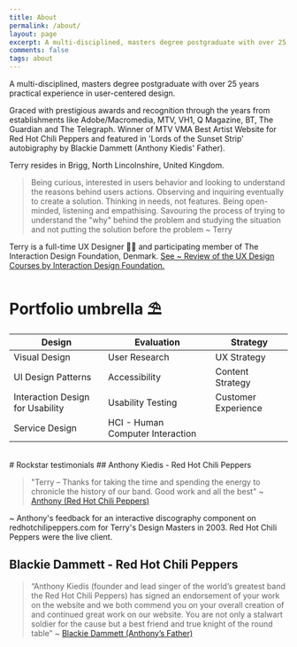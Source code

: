 ```yaml
---
title: About
permalink: /about/
layout: page
excerpt: A multi-disciplined, masters degree postgraduate with over 25 years practical experience in user-centered design. Being curious, interested in users behavior and looking to understand the reasons behind users actions. Observing and inquiring eventually to create a solution. ... read more.
comments: false
tags: about
---
```


A multi-disciplined, masters degree postgraduate with over 25 years practical experience in user-centered design.

Graced with prestigious awards and recognition through the years from establishments like Adobe/Macromedia, MTV, VH1, Q Magazine, BT, The Guardian and The Telegraph. Winner of MTV VMA Best Artist Website for Red Hot Chili Peppers and featured in 'Lords of the Sunset Strip' autobigraphy by Blackie Dammett (Anthony Kiedis' Father).

Terry resides in Brigg, North Lincolnshire, United Kingdom.

> Being curious, interested in users behavior and looking to understand the reasons behind users actions. Observing and inquiring eventually to create a solution. Thinking in needs, not features. Being open-minded, listening and empathising. Savouring the process of trying to understand the "why" behind the problem and studying the situation and not putting the solution before the problem ~ Terry

Terry is a full-time UX Designer 🧘‍♂️ and participating member of The Interaction Design Foundation, Denmark. <a href="/interaction-design-foundation-review" title="Review of the UX Design Courses by Interaction Design Foundation" alt="Review of the UX Design Courses by Interaction Design Foundation">See ~ Review of the UX Design Courses by Interaction Design Foundation.</a>

# Portfolio umbrella ⛱

| Design | Evaluation | Strategy |
--- | --- | ---
|Visual Design |User Research|UX Strategy|
|UI Design Patterns|Accessibility|Content Strategy|
|Interaction Design for Usability|Usability Testing|Customer Experience|
|Service Design|HCI - Human Computer Interaction| |

<br>
# Rockstar testimonials
## Anthony Kiedis - Red Hot Chili Peppers

> "Terry – Thanks for taking the time and spending the energy to chronicle the history of our band. Good work and all the best" ~ <a href="https://blackiedammett.com/" title="Anthony" alt="Anthony">Anthony (Red Hot Chili Peppers)</a>

~ Anthony's feedback for an interactive discography component on redhotchilipeppers.com for Terry's Design Masters in 2003. Red Hot Chili Peppers were the live client.

## Blackie Dammett - Red Hot Chili Peppers

> “Anthony Kiedis (founder and lead singer of the world’s greatest band the Red Hot Chili Peppers) has signed an endorsement of your work on the website and we both commend you on your overall creation of and continued great work on our website. You are not only a stalwart soldier for the cause but a best friend and true knight of the round table” ~ <a href="https://blackiedammett.com/" title="Link to Lords of the Sunset Strip" alt="Link to Lords of the Sunset Strip">Blackie Dammett (Anthony’s Father)</a>
